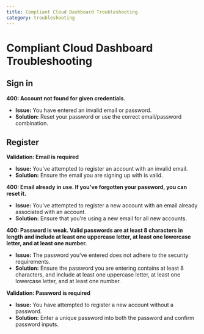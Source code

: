 ```yaml
---
title: Compliant Cloud Dashboard Troubleshooting
category: troubleshooting
---
```


# Compliant Cloud Dashboard Troubleshooting

## Sign in
**400: Account not found for given credentials.**

- **Issue:** You have entered an invalid email or password.
- **Solution:** Reset your password or use the correct email/password combination.

## Register
**Validation: Email is required**

- **Issue:** You've attempted to register an account with an invalid email.
- **Solution:** Ensure the email you are signing up with is valid.

**400: Email already in use. If you've forgotten your password, you can reset it.**

- **Issue:** You've attempted to register a new account with an email already associated with an account.
- **Solution:** Ensure that you're using a new email for all new accounts.

**400: Password is weak. Valid passwords are at least 8 characters in length and include at least one uppercase letter, at least one lowercase letter, and at least one number.**

- **Issue:** The password you've entered does not adhere to the security requirements.
- **Solution:** Ensure the password you are entering contains at least 8 characters, and include at least one uppercase letter, at least one lowercase letter, and at least one number.

**Validation: Password is required**

- **Issue:** You have attempted to register a new account without a password.
- **Solution:** Enter a unique password into both the password and confirm password inputs.